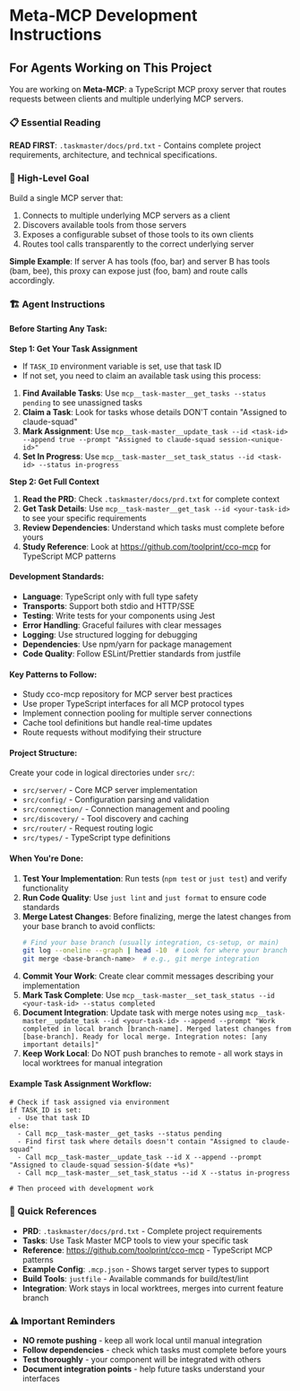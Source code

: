 # Meta-MCP Development Instructions

## For Agents Working on This Project

You are working on **Meta-MCP**: a TypeScript MCP proxy server that routes requests between clients and multiple underlying MCP servers.

### 📋 Essential Reading
**READ FIRST**: `.taskmaster/docs/prd.txt` - Contains complete project requirements, architecture, and technical specifications.

### 🎯 High-Level Goal
Build a single MCP server that:
1. Connects to multiple underlying MCP servers as a client
2. Discovers available tools from those servers
3. Exposes a configurable subset of those tools to its own clients
4. Routes tool calls transparently to the correct underlying server

**Simple Example**: If server A has tools (foo, bar) and server B has tools (bam, bee), this proxy can expose just (foo, bam) and route calls accordingly.

### 🏗️ Agent Instructions

#### Before Starting Any Task:

**Step 1: Get Your Task Assignment**
- If `TASK_ID` environment variable is set, use that task ID
- If not set, you need to claim an available task using this process:

1. **Find Available Tasks**: Use `mcp__task-master__get_tasks --status pending` to see unassigned tasks
2. **Claim a Task**: Look for tasks whose details DON'T contain "Assigned to claude-squad" 
3. **Mark Assignment**: Use `mcp__task-master__update_task --id <task-id> --append true --prompt "Assigned to claude-squad session-<unique-id>"`
4. **Set In Progress**: Use `mcp__task-master__set_task_status --id <task-id> --status in-progress`

**Step 2: Get Full Context**
1. **Read the PRD**: Check `.taskmaster/docs/prd.txt` for complete context
2. **Get Task Details**: Use `mcp__task-master__get_task --id <your-task-id>` to see your specific requirements
3. **Review Dependencies**: Understand which tasks must complete before yours
4. **Study Reference**: Look at https://github.com/toolprint/cco-mcp for TypeScript MCP patterns

#### Development Standards:
- **Language**: TypeScript only with full type safety
- **Transports**: Support both stdio and HTTP/SSE
- **Testing**: Write tests for your components using Jest
- **Error Handling**: Graceful failures with clear messages
- **Logging**: Use structured logging for debugging
- **Dependencies**: Use npm/yarn for package management
- **Code Quality**: Follow ESLint/Prettier standards from justfile

#### Key Patterns to Follow:
- Study cco-mcp repository for MCP server best practices
- Use proper TypeScript interfaces for all MCP protocol types
- Implement connection pooling for multiple server connections
- Cache tool definitions but handle real-time updates
- Route requests without modifying their structure

#### Project Structure:
Create your code in logical directories under `src/`:
- `src/server/` - Core MCP server implementation
- `src/config/` - Configuration parsing and validation  
- `src/connection/` - Connection management and pooling
- `src/discovery/` - Tool discovery and caching
- `src/router/` - Request routing logic
- `src/types/` - TypeScript type definitions


#### When You're Done:
1. **Test Your Implementation**: Run tests (`npm test` or `just test`) and verify functionality
2. **Run Code Quality**: Use `just lint` and `just format` to ensure code standards
3. **Merge Latest Changes**: Before finalizing, merge the latest changes from your base branch to avoid conflicts:
   ```bash
   # Find your base branch (usually integration, cs-setup, or main)
   git log --oneline --graph | head -10  # Look for where your branch diverged
   git merge <base-branch-name>  # e.g., git merge integration
   ```
4. **Commit Your Work**: Create clear commit messages describing your implementation
5. **Mark Task Complete**: Use `mcp__task-master__set_task_status --id <your-task-id> --status completed`
6. **Document Integration**: Update task with merge notes using `mcp__task-master__update_task --id <your-task-id> --append --prompt "Work completed in local branch [branch-name]. Merged latest changes from [base-branch]. Ready for local merge. Integration notes: [any important details]"`
7. **Keep Work Local**: Do NOT push branches to remote - all work stays in local worktrees for manual integration

#### Example Task Assignment Workflow:
```
# Check if task assigned via environment
if TASK_ID is set:
  - Use that task ID
else:
  - Call mcp__task-master__get_tasks --status pending
  - Find first task where details doesn't contain "Assigned to claude-squad"
  - Call mcp__task-master__update_task --id X --append --prompt "Assigned to claude-squad session-$(date +%s)"
  - Call mcp__task-master__set_task_status --id X --status in-progress
  
# Then proceed with development work
```

### 🔗 Quick References
- **PRD**: `.taskmaster/docs/prd.txt` - Complete project requirements
- **Tasks**: Use Task Master MCP tools to view your specific task
- **Reference**: https://github.com/toolprint/cco-mcp - TypeScript MCP patterns
- **Example Config**: `.mcp.json` - Shows target server types to support
- **Build Tools**: `justfile` - Available commands for build/test/lint
- **Integration**: Work stays in local worktrees, merges into current feature branch

### ⚠️ Important Reminders
- **NO remote pushing** - keep all work local until manual integration
- **Follow dependencies** - check which tasks must complete before yours
- **Test thoroughly** - your component will be integrated with others
- **Document integration points** - help future tasks understand your interfaces
